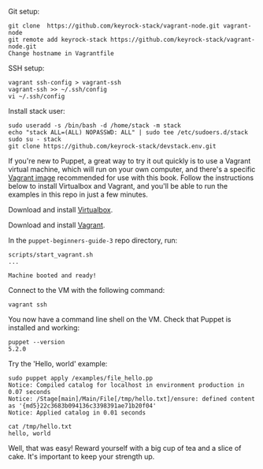 
Git setup:

    git clone  https://github.com/keyrock-stack/vagrant-node.git vagrant-node
    git remote add keyrock-stack https://github.com/keyrock-stack/vagrant-node.git
    Change hostname in Vagrantfile

SSH setup:

    vagrant ssh-config > vagrant-ssh
    vagrant-ssh >> ~/.ssh/config
    vi ~/.ssh/config

Install stack user:

    sudo useradd -s /bin/bash -d /home/stack -m stack
    echo "stack ALL=(ALL) NOPASSWD: ALL" | sudo tee /etc/sudoers.d/stack
    sudo su - stack
    git clone https://github.com/keyrock-stack/devstack.env.git


If you're new to Puppet, a great way to try it out quickly is to use a Vagrant virtual machine, which will run on your own computer, and there's a specific [Vagrant image](https://app.vagrantup.com/ubuntu/boxes/xenial64) recommended for use with this book. Follow the instructions below to install Virtualbox and Vagrant, and you'll be able to run the examples in this repo in just a few minutes.

Download and install [Virtualbox](https://www.virtualbox.org/).

Download and install [Vagrant](https://www.vagrantup.com/downloads.html).

In the `puppet-beginners-guide-3` repo directory, run:

    scripts/start_vagrant.sh
    ...

    Machine booted and ready!

Connect to the VM with the following command:

    vagrant ssh

You now have a command line shell on the VM. Check that Puppet is installed and working:

    puppet --version
    5.2.0

Try the 'Hello, world' example:

    sudo puppet apply /examples/file_hello.pp
    Notice: Compiled catalog for localhost in environment production in 0.07 seconds
    Notice: /Stage[main]/Main/File[/tmp/hello.txt]/ensure: defined content as '{md5}22c3683b094136c3398391ae71b20f04'
    Notice: Applied catalog in 0.01 seconds

    cat /tmp/hello.txt
    hello, world

Well, that was easy! Reward yourself with a big cup of tea and a slice of cake. It's important to keep your strength up.
